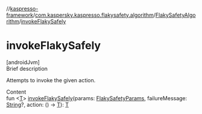 //[kaspresso-framework](../../index.md)/[com.kaspersky.kaspresso.flakysafety.algorithm](../index.md)/[FlakySafetyAlgorithm](index.md)/[invokeFlakySafely](invoke-flaky-safely.md)



# invokeFlakySafely  
[androidJvm]  
Brief description  


Attempts to invoke the given action.

  
Content  
fun <[T](invoke-flaky-safely.md)> [invokeFlakySafely](invoke-flaky-safely.md)(params: [FlakySafetyParams](../../com.kaspersky.kaspresso.params/-flaky-safety-params/index.md), failureMessage: [String](https://kotlinlang.org/api/latest/jvm/stdlib/kotlin/-string/index.html)?, action: () -> [T](invoke-flaky-safely.md)): [T](invoke-flaky-safely.md)  




